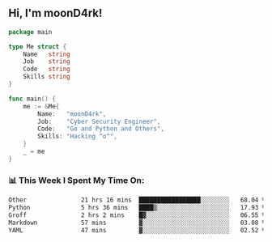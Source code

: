 <h2> Hi, I'm moonD4rk!</h2>

```go
package main

type Me struct {
	Name   string
	Job    string
	Code   string
	Skills string
}

func main() {
	me := &Me{
		Name:   "moonD4rk",
		Job:    "Cyber Security Engineer",
		Code:   "Go and Python and Others",
		Skills: "Hacking ^o^",
	}
	_ = me
}
```

<h3>📊 This Week I Spent My Time On:</h3>
<!-- <img align='right' src="https://github-readme-stats.vercel.app/api?username=moond4rk&show_icons=true&theme=radical", width="300" height="150"> -->

<!--START_SECTION:waka-->

```txt
Other               21 hrs 16 mins  █████████████████░░░░░░░░   68.04 %
Python              5 hrs 36 mins   ████▒░░░░░░░░░░░░░░░░░░░░   17.93 %
Groff               2 hrs 2 mins    █▓░░░░░░░░░░░░░░░░░░░░░░░   06.55 %
Markdown            57 mins         ▓░░░░░░░░░░░░░░░░░░░░░░░░   03.08 %
YAML                47 mins         ▓░░░░░░░░░░░░░░░░░░░░░░░░   02.52 %
```

<!--END_SECTION:waka-->

